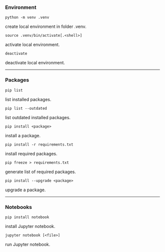 ### Environment
```
python -m venv .venv
```
create local environment in folder .venv.
```
source .venv/bin/activate[.<shell>]
```
activate local environment.
```
deactivate
```
deactivate local environment.
___
### Packages
```
pip list
```
list installed packages.
```
pip list --outdated
```
list outdated installed packages.
```
pip install <package>
```
install a package.
```
pip install -r requirements.txt
```
install required packages.
```
pip freeze > requirements.txt
```
generate list of required packages.
```
pip install --upgrade <package>
```
upgrade a package.
___
### Notebooks
```
pip install notebook
```
install Jupyter notebook.
```
jupyter notebook [<file>]
```
run Jupyter notebook.